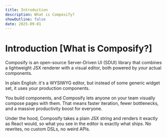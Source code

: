 ```yaml
---
title: Introduction
description: What is Composify?
showOutline: false
date: 2025-09-01
---
```


# Introduction [What is Composify?]

Composify is an open-source Server-Driven UI (SDUI) library that combines a lightweight JSX renderer with a visual editor, both powered by _your_ actual components.

In plain English: it's a WYSIWYG editor, but instead of some generic widget set, it uses your production components.

You build components, and Composify lets anyone on your team visually compose pages with them. That means faster iteration, fewer bottlenecks, and a massive productivity boost for everyone.

Under the hood, Composify takes a plain JSX string and renders it exactly as React would, so what you see in the editor is exactly what ships. No rewrites, no custom DSLs, no weird APIs.
